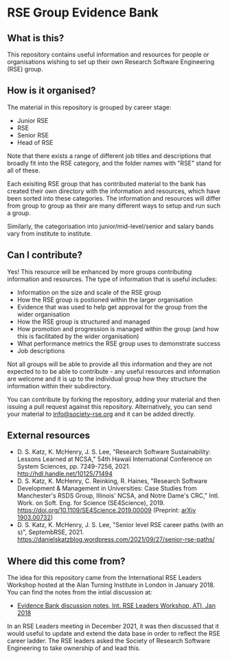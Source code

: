 # RSE Group Evidence Bank

## What is this?

This repository contains useful information and resources for people or organisations wishing to
set up their own Research Software Engineering (RSE) group.

## How is it organised?

The material in this repository is grouped by career stage:
* Junior RSE
* RSE
* Senior RSE
* Head of RSE

Note that there exists a range of different job titles and descriptions that broadly fit into the RSE category, and the folder names with "RSE" stand for all of these.

Each exisiting RSE group that has contributed material to the bank has created their own directory
with the information and resources, which have been sorted into these categories. The information and resources will differ from group to 
group as their are many different ways to setup and run such a group.

Similarly, the categorisation into junior/mid-level/senior and salary bands vary from institute to institute.

## Can I contribute?

Yes! This resource will be enhanced by more groups contributing information and resources. The
type of information that is useful includes:

* Information on the size and scale of the RSE group
* How the RSE group is postioned within the larger organisation
* Evidence that was used to help get approval for the group from the wider organisation
* How the RSE group is structured and managed
* How promotion and progression is managed within the group (and how this is facilitated by the wider organisation)
* What performance metrics the RSE group uses to demonstrate success
* Job descriptions

Not all groups will be able to provide all this information and they are not expected to to be
able to contribute - any useful resources and information are welcome and it is up to the 
individual group how they structure the information within their subdirectory.

You can contribute by forking the repository, adding your material and then issuing a pull 
request against this repository. Alternatively, you can send your material to
[info@society-rse.org](mailto:info@society-rse.org) and it can be added directly.

## External resources

* D. S. Katz, K. McHenry, J. S. Lee, "Research Software Sustainability: Lessons Learned at NCSA," 54th Hawaii International Conference on System Sciences, pp. 7249-7256, 2021. http://hdl.handle.net/10125/71494
* D. S. Katz, K. McHenry, C. Reinking, R. Haines, "Research Software Development & Management in Universities: Case Studies from Manchester's RSDS Group, Illinois' NCSA, and Notre Dame's CRC," Intl. Work. on Soft. Eng. for Science (SE4Science), 2019. https://doi.org/10.1109/SE4Science.2019.00009 (Preprint: [arXiv 1903.00732](http://arxiv.org/abs/1903.00732))
* D. S. Katz, K. McHenry, J. S. Lee, "Senior level RSE career paths (with an s)", SeptembRSE, 2021. https://danielskatzblog.wordpress.com/2021/09/27/senior-rse-paths/

## Where did this come from?

The idea for this repository came from the International RSE Leaders Workshop hosted at the
Alan Turning Institute in London in January 2018. You can find the notes from the intial 
discussion at:

* [Evidence Bank discussion notes, Int. RSE Leaders Workshop, ATI, Jan 2018](discussion/Notes_IntRSEWorkshop_Jan2018.md)

In an RSE Leaders meeting in December 2021, it was then discussed that it would useful to update and extend the data base in order to reflect the RSE career ladder. The RSE leaders asked the Society of Research Software Engineering to take ownership of and lead this.

